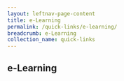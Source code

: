 ```yaml
---
layout: leftnav-page-content
title: e-Learning
permalink: /quick-links/e-learning/
breadcrumb: e-Learning
collection_name: quick-links
---
```

## e-Learning
